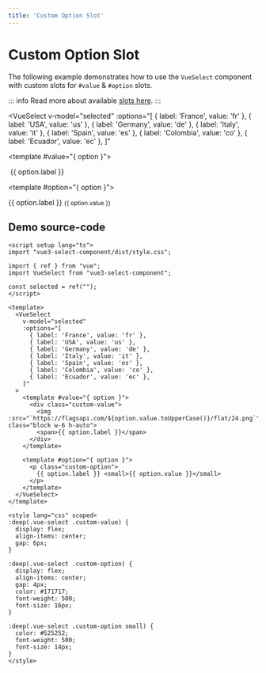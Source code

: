 ```yaml
---
title: 'Custom Option Slot'
---
```


# Custom Option Slot

The following example demonstrates how to use the `VueSelect` component with custom slots for `#value` & `#option` slots.

::: info
Read more about available [slots here](../slots.md).
:::

<script setup>
import { ref } from "vue";

import VueSelect from "../../src";

const selected = ref("");
</script>

<VueSelect
  v-model="selected"
  :options="[
    { label: 'France', value: 'fr' },
    { label: 'USA', value: 'us' },
    { label: 'Germany', value: 'de' },
    { label: 'Italy', value: 'it' },
    { label: 'Spain', value: 'es' },
    { label: 'Colombia', value: 'co' },
    { label: 'Ecuador', value: 'ec' },
  ]"
>
  <template #value="{ option }">
    <div :class="$style['custom-value']">
      <img :src="`https://flagsapi.com/${option.value.toUpperCase()}/flat/24.png`" class="block w-6 h-auto">
      <span>{{ option.label }}</span>
    </div>
  </template>

  <template #option="{ option }">
    <p :class="$style['custom-option']">
      {{ option.label }} <small>{{ option.value }}</small>
    </p>
  </template>
</VueSelect>

<style module>
.custom-value {
  display: flex;
  align-items: center;
  gap: 6px;
}

.custom-option {
  display: flex;
  align-items: center;
  gap: 4px;
  color: #171717;
  font-weight: 500;
  font-size: 16px;
  /* Overrides because of VitePress. */
  margin: 0 !important;
  line-height: 21px !important;
}

.custom-option small {
  color: #525252;
  font-weight: 500;
  font-size: 14px;
}
</style>

## Demo source-code

```vue
<script setup lang="ts">
import "vue3-select-component/dist/style.css";

import { ref } from "vue";
import VueSelect from "vue3-select-component";

const selected = ref("");
</script>

<template>
  <VueSelect
    v-model="selected"
    :options="[
      { label: 'France', value: 'fr' },
      { label: 'USA', value: 'us' },
      { label: 'Germany', value: 'de' },
      { label: 'Italy', value: 'it' },
      { label: 'Spain', value: 'es' },
      { label: 'Colombia', value: 'co' },
      { label: 'Ecuador', value: 'ec' },
    ]"
  >
    <template #value="{ option }">
      <div class="custom-value">
        <img :src="`https://flagsapi.com/${option.value.toUpperCase()}/flat/24.png`" class="block w-6 h-auto">
        <span>{{ option.label }}</span>
      </div>
    </template>

    <template #option="{ option }">
      <p class="custom-option">
        {{ option.label }} <small>{{ option.value }}</small>
      </p>
    </template>
  </VueSelect>
</template>

<style lang="css" scoped>
:deep(.vue-select .custom-value) {
  display: flex;
  align-items: center;
  gap: 6px;
}

:deep(.vue-select .custom-option) {
  display: flex;
  align-items: center;
  gap: 4px;
  color: #171717;
  font-weight: 500;
  font-size: 16px;
}

:deep(.vue-select .custom-option small) {
  color: #525252;
  font-weight: 500;
  font-size: 14px;
}
</style>
```
